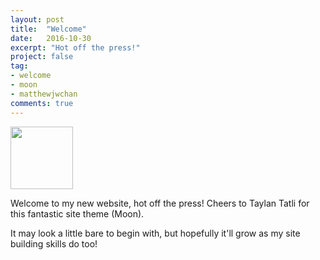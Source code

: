 ```yaml
---
layout: post
title:  "Welcome"
date:   2016-10-30
excerpt: "Hot off the press!"
project: false
tag:
- welcome 
- moon
- matthewjwchan
comments: true
---
```


<img src="https://cloud.githubusercontent.com/assets/23137471/19833904/c0125e4a-9e9e-11e6-8f0a-b2aeb99e869e.png" height="100" width="100"
/>

Welcome to my new website, hot off the press! Cheers to Taylan Tatli for this fantastic site theme (Moon).

It may look a little bare to begin with, but hopefully it'll grow as my site building skills do too!
